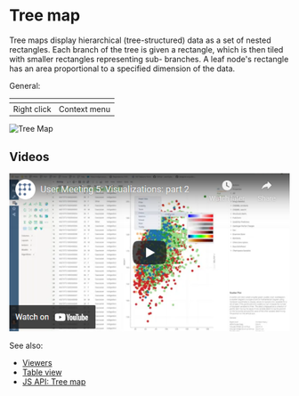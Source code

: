 <!-- TITLE: Tree map -->
<!-- SUBTITLE: -->

# Tree map

Tree maps display hierarchical (tree-structured) data as a set of nested rectangles. Each branch of
the tree is given a rectangle, which is then tiled with smaller rectangles representing sub-
branches. A leaf node's rectangle has an area proportional to a specified dimension of the data.

General:

| []()                  |                 |
|-----------------------|-----------------|
| Right click           | Context menu    |

![Tree Map](../../uploads/viewers/tree-map.png "Tree Map")  

## Videos

[![Tree Map](../../uploads/youtube/visualizations2.png "Open on Youtube")](https://www.youtube.com/watch?v=7MBXWzdC0-I&t=2544s)

See also: 
  
  * [Viewers](../viewers.md)
  * [Table view](../../overview/table-view.md)
  * [JS API: Tree map](https://public.datagrok.ai/js/samples/ui/viewers/types/tree-map)
